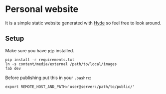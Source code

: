 Personal website
================

It is a simple static website generated with [Hyde](http://hyde.github.com)
so feel free to look around.

Setup
-----

Make sure you have `pip` installed.

    pip install -r requirements.txt
    ln -s content/media/external /path/to/local/images
    fab dev

Before publishing put this in your `.bashrc`:

    export REMOTE_HOST_AND_PATH='user@server:/path/to/public/'


